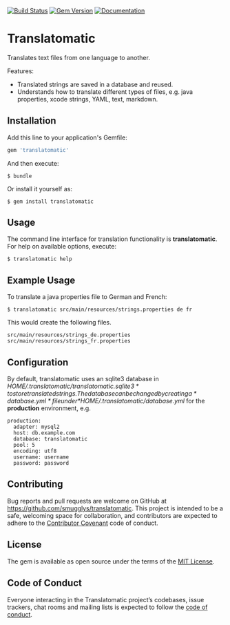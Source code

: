 [![Build Status](https://travis-ci.org/smugglys/translatomatic.svg?branch=master)](https://travis-ci.org/smugglys/translatomatic)
[![Gem Version](https://badge.fury.io/rb/translatomatic.svg)](https://badge.fury.io/rb/translatomatic)
[![Documentation](http://img.shields.io/badge/yard-docs-blue.svg)](http://www.rubydoc.info/gems/translatomatic)

# Translatomatic

Translates text files from one language to another.

Features:
- Translated strings are saved in a database and reused.
- Understands how to translate different types of files, e.g. java properties, xcode strings, YAML, text, markdown.

## Installation

Add this line to your application's Gemfile:

```ruby
gem 'translatomatic'
```

And then execute:

    $ bundle

Or install it yourself as:

    $ gem install translatomatic

## Usage

The command line interface for translation functionality is **translatomatic**. For help on available options, execute:

    $ translatomatic help

## Example Usage

To translate a java properties file to German and French:

    $ translatomatic src/main/resources/strings.properties de fr

This would create the following files.

    src/main/resources/strings_de.properties
    src/main/resources/strings_fr.properties

## Configuration

By default, translatomatic uses an sqlite3 database in *$HOME/.translatomatic/translatomatic.sqlite3* to store translated strings.
The database can be changed by creating a *database.yml* file under *$HOME/.translatomatic/database.yml* for the **production** environment, e.g.

    production:
      adapter: mysql2
      host: db.example.com
      database: translatomatic
      pool: 5
      encoding: utf8
      username: username
      password: password

## Contributing

Bug reports and pull requests are welcome on GitHub at https://github.com/smugglys/translatomatic. This project is intended to be a safe, welcoming space for collaboration, and contributors are expected to adhere to the [Contributor Covenant](http://contributor-covenant.org) code of conduct.

## License

The gem is available as open source under the terms of the [MIT License](https://opensource.org/licenses/MIT).

## Code of Conduct

Everyone interacting in the Translatomatic project’s codebases, issue trackers, chat rooms and mailing lists is expected to follow the [code of conduct](https://github.com/smugglys/translatomatic/blob/master/CODE_OF_CONDUCT.md).
